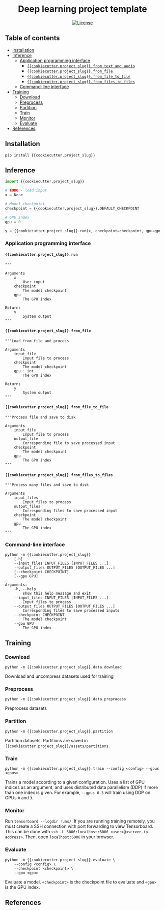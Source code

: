 <h1 align="center">Deep learning project template</h1>
<div align="center">

<!-- [![PyPI](https://img.shields.io/pypi/v/{{cookiecutter.project_slug}}.svg)](https://pypi.python.org/pypi/{{cookiecutter.project_slug}}) -->
[![License](https://img.shields.io/badge/License-MIT-blue.svg)](https://opensource.org/licenses/MIT)
<!-- [![Downloads](https://pepy.tech/badge/{{cookiecutter.project_slug}})](https://pepy.tech/project/{{cookiecutter.project_slug}}) -->

</div>


## Table of contents

- [Installation](#installation)
- [Inference](#inference)
    * [Application programming interface](#application-programming-interface)
        * [`{{cookiecutter.project_slug}}.from_text_and_audio`](#{{cookiecutter.project_slug}}from_text_and_audio)
        * [`{{cookiecutter.project_slug}}.from_file`](#{{cookiecutter.project_slug}}from_file)
        * [`{{cookiecutter.project_slug}}.from_file_to_file`](#{{cookiecutter.project_slug}}from_file_to_file)
        * [`{{cookiecutter.project_slug}}.from_files_to_files`](#{{cookiecutter.project_slug}}from_files_to_files)
    * [Command-line interface](#command-line-interface)
- [Training](#training)
    * [Download](#download)
    * [Preprocess](#preprocess)
    * [Partition](#partition)
    * [Train](#train)
    * [Monitor](#monitor)
    * [Evaluate](#evaluate)
- [References](#references)


## Installation

`pip install {{cookiecutter.project_slug}}`


## Inference

```python
import {{cookiecutter.project_slug}}

# TODO - load input
x = None

# Model checkpoint
checkpoint = {{cookiecutter.project_slug}}.DEFAULT_CHECKPOINT

# GPU index
gpu = 0

y = {{cookiecutter.project_slug}}.run(x, checkpoint=checkpoint, gpu=gpu)
```


### Application programming interface

#### `{{cookiecutter.project_slug}}.run`


```
"""

Arguments
    x
        User input
    checkpoint
        The model checkpoint
    gpu
        The GPU index

Returns
    y
        System output
"""
```


#### `{{cookiecutter.project_slug}}.from_file`

```
"""Load from file and process

Arguments
    input_file
        Input file to process
    checkpoint
        The model checkpoint
    gpu : int
        The GPU index

Returns
    y
        System output
"""
```


#### `{{cookiecutter.project_slug}}.from_file_to_file`

```
"""Process file and save to disk

Arguments
    input_file
        Input file to process
    output_file
        Corresponding file to save processed input
    checkpoint
        The model checkpoint
    gpu
        The GPU index
"""
```


#### `{{cookiecutter.project_slug}}.from_files_to_files`

```
"""Process many files and save to disk

Arguments
    input_files
        Input files to process
    output_files
        Corresponding files to save processed input
    checkpoint
        The model checkpoint
    gpu
        The GPU index
"""
```


### Command-line interface

```
python -m {{cookiecutter.project_slug}}
    [-h]
    --input_files INPUT_FILES [INPUT_FILES ...]
    --output_files OUTPUT_FILES [OUTPUT_FILES ...]
    [--checkpoint CHECKPOINT]
    [--gpu GPU]

Arguments:
    -h, --help
        show this help message and exit
    --input_files INPUT_FILES [INPUT_FILES ...]
        Input files to process
    --output_files OUTPUT_FILES [OUTPUT_FILES ...]
        Corresponding files to save processed inputs
    --checkpoint CHECKPOINT
        The model checkpoint
    --gpu GPU
        The GPU index
```


## Training

### Download

`python -m {{cookiecutter.project_slug}}.data.download`

Download and uncompress datasets used for training


### Preprocess

`python -m {{cookiecutter.project_slug}}.data.preprocess`

Preprocess datasets


### Partition

`python -m {{cookiecutter.project_slug}}.partition`

Partition datasets. Partitions are saved in `{{cookiecutter.project_slug}}/assets/partitions`.


### Train

`python -m {{cookiecutter.project_slug}}.train --config <config> --gpus <gpus>`

Trains a model according to a given configuration. Uses a list of GPU indices
as an argument, and uses distributed data parallelism (DDP) if more than one
index is given. For example, `--gpus 0 3` will train using DDP on GPUs `0`
and `3`.


### Monitor

Run `tensorboard --logdir runs/`. If you are running training remotely, you
must create a SSH connection with port forwarding to view Tensorboard.
This can be done with `ssh -L 6006:localhost:6006 <user>@<server-ip-address>`.
Then, open `localhost:6006` in your browser.

### Evaluate

```
python -m {{cookiecutter.project_slug}}.evaluate \
    --config <config> \
    --checkpoint <checkpoint> \
    --gpu <gpu>
```

Evaluate a model. `<checkpoint>` is the checkpoint file to evaluate and `<gpu>`
is the GPU index.


## References


